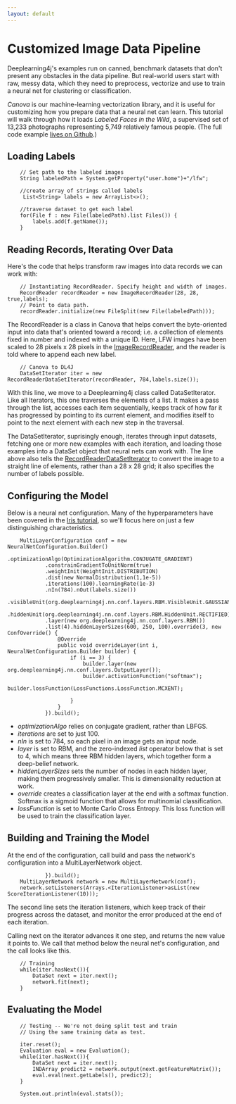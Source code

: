 ```yaml
---
layout: default
---
```


# Customized Image Data Pipeline

Deeplearning4j's examples run on canned, benchmark datasets that don't present any obstacles in the data pipeline. But real-world users start with raw, messy data, which they need to preprocess, vectorize and use to train a neural net for clustering or classification. 

*Canova* is our machine-learning vectorization library, and it is useful for customizing how you prepare data that a neural net can learn. This tutorial will walk through how it loads *Labeled Faces in the Wild*, a supervised set of 13,233 photographs representing 5,749 relatively famous people. (The full code example [lives on Github](https://github.com/deeplearning4j/Canova-examples/blob/master/src/main/java/datapipelines/ImageClassifierExample.java).)

## Loading Labels

        // Set path to the labeled images
        String labeledPath = System.getProperty("user.home")+"/lfw";
        
        //create array of strings called labels
         List<String> labels = new ArrayList<>(); 
        
        //traverse dataset to get each label
        for(File f : new File(labeledPath).list Files()) { 
            labels.add(f.getName());
        }

## Reading Records, Iterating Over Data

Here's the code that helps transform raw images into data records we can work with:

        // Instantiating RecordReader. Specify height and width of images.
        RecordReader recordReader = new ImageRecordReader(28, 28, true,labels);
        // Point to data path. 
        recordReader.initialize(new FileSplit(new File(labeledPath)));

The RecordReader is a class in Canova that helps convert the byte-oriented input into data that's oriented toward a record; i.e. a collection of elements fixed in number and indexed with a unique ID. Here, LFW images have been scaled to 28 pixels x 28 pixels in the [ImageRecordReader](https://github.com/deeplearning4j/Canova/blob/f03f32dd42f14af762bf443a04c4cfdcc172ac83/canova-nd4j/canova-nd4j-image/src/main/java/org/canova/image/recordreader/ImageRecordReader.java), and the reader is told where to append each new label. 

        // Canova to DL4J
        DataSetIterator iter = new RecordReaderDataSetIterator(recordReader, 784,labels.size());

With this line, we move to a Deeplearning4j class called DataSetIterator. Like all Iterators, this one traverses the elements of a list. It makes a pass through the list, accesses each item sequentially, keeps track of how far it has progressed by pointing to its current element, and modifies itself to point to the next element with each new step in the traversal.

The DataSetIterator, suprisingly enough, iterates through input datasets, fetching one or more new examples with each iteration, and loading those examples into a DataSet object that neural nets can work with. The line above also tells the [RecordReaderDataSetIterator](https://github.com/deeplearning4j/deeplearning4j/blob/3e5c6a942864ced574c7715ae548d5e3cb22982c/deeplearning4j-core/src/main/java/org/deeplearning4j/datasets/canova/RecordReaderDataSetIterator.java) to convert the image to a straight line of elements, rather than a 28 x 28 grid; it also specifies the number of labels possible. 

## Configuring the Model

Below is a neural net configuration. Many of the hyperparameters have been covered in the [Iris tutorial](../iris-flower-dataset-tutorial.html), so we'll focus here on just a few distinguishing characteristics. 

        MultiLayerConfiguration conf = new NeuralNetConfiguration.Builder()
                .optimizationAlgo(OptimizationAlgorithm.CONJUGATE_GRADIENT)
                .constrainGradientToUnitNorm(true)
                .weightInit(WeightInit.DISTRIBUTION)
                .dist(new NormalDistribution(1,1e-5))
                .iterations(100).learningRate(1e-3)
                .nIn(784).nOut(labels.size())
                .visibleUnit(org.deeplearning4j.nn.conf.layers.RBM.VisibleUnit.GAUSSIAN)
                .hiddenUnit(org.deeplearning4j.nn.conf.layers.RBM.HiddenUnit.RECTIFIED)
                .layer(new org.deeplearning4j.nn.conf.layers.RBM())
                .list(4).hiddenLayerSizes(600, 250, 100).override(3, new ConfOverride() {
                    @Override
                    public void overrideLayer(int i, NeuralNetConfiguration.Builder builder) {
                        if (i == 3) {
                            builder.layer(new org.deeplearning4j.nn.conf.layers.OutputLayer());
                            builder.activationFunction("softmax");
                            builder.lossFunction(LossFunctions.LossFunction.MCXENT);

                        }
                    }
                }).build();

* *optimizationAlgo* relies on conjugate gradient, rather than LBFGS. 
* *iterations* are set to just 100. 
* *nIn* is set to 784, so each pixel in an image gets an input node. 
* *layer* is set to RBM, and the zero-indexed *list* operator below that is set to 4, which means three RBM hidden layers, which together form a deep-belief network. 
* *hiddenLayerSizes* sets the number of nodes in each hidden layer, making them progressively smaller. This is dimensionality reduction at work. 
* *override* creates a classification layer at the end with a softmax function. Softmax is a sigmoid function that allows for multinomial classification. 
* *lossFunction* is set to Monte Carlo Cross Entropy. This loss function will be used to train the classification layer. 

## Building and Training the Model

At the end of the configuration, call build and pass the network's configuration into a MultiLayerNetwork object.

                }).build();
        MultiLayerNetwork network = new MultiLayerNetwork(conf);
        network.setListeners(Arrays.<IterationListener>asList(new ScoreIterationListener(10)));

The second line sets the iteration listeners, which keep track of their progress across the dataset, and monitor the error produced at the end of each iteration. 

Calling next on the iterator advances it one step, and returns the new value it points to. We call that method below the neural net's configuration, and the call looks like this. 

        // Training
        while(iter.hasNext()){
            DataSet next = iter.next();
            network.fit(next);
        }

## Evaluating the Model

        // Testing -- We're not doing split test and train
        // Using the same training data as test. 
        
        iter.reset();
        Evaluation eval = new Evaluation();
        while(iter.hasNext()){
            DataSet next = iter.next();
            INDArray predict2 = network.output(next.getFeatureMatrix());
            eval.eval(next.getLabels(), predict2);
        }
        
        System.out.println(eval.stats());
